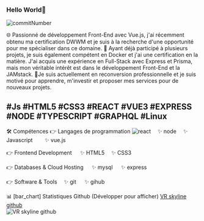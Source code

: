 ### Hello World👋


   <!--       
Cancel changes
Here are some ideas to get you started:

- 🔭 I’m currently working on ...
- 🌱 I’m currently learning ...
- 👯 I’m looking to collaborate on ...
- 🤔 I’m looking for help with ...
- 💬 Ask me about ...
- 📫 How to reach me: ...
- 😄 Pronouns: ...
- ⚡ Fun fact: ...
-->
![commitNumber](https://imgur.com/pMwXeW5.png 'commit')

🌐 Passionné de développement Front-End avec Vue.js, j'ai récemment obtenu ma certification DWWM et je suis à la recherche d'une opportunité pour me spécialiser dans ce domaine. 
🐳 Ayant déjà participé à plusieurs projets, je suis également compétent en Docker et j'ai une certification en la matière. J'ai acquis une expérience en Full-Stack avec Express et Prisma, mais mon véritable intérêt est dans le développement Front-End et la JAMstack.
🚀Je suis actuellement en reconversion professionnelle et je suis motivé pour apprendre, m'investir et proposer mes services pour de nouveaux projets.

#Js #HTML5 #CSS3 #REACT #VUE3 #EXPRESS #NODE #TYPESCRIPT #GRAPHQL #Linux
----
🛠️ Compétences
👉 Langages de programmation
![react]()  ✨ node  ✨ Javascript   ✨ vue.js

👉 Frontend Development
  ✨ HTML5  ✨ CSS3  

👉 Databases & Cloud Hosting
  ✨  mysql   ✨ express  

👉 Software & Tools
 ✨ git   ✨ gihub  

📊 [bar_chart] Statistiques Github (Développer pour afficher)
[VR skyline github](https://skyline.github.com/letotor/2021 'commit number')  
![VR skyline github](https://imgur.com/BCTJYXT.png)
